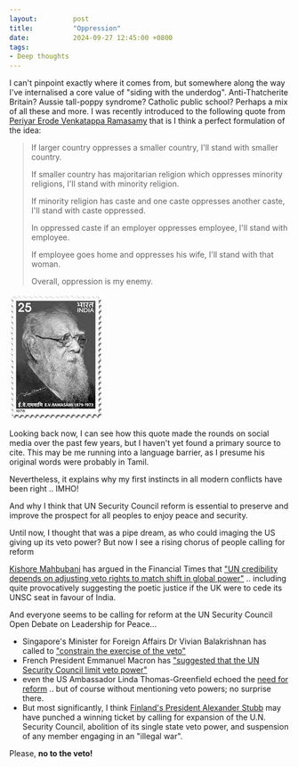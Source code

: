```yaml
---
layout:         post
title:          "Oppression"
date:           2024-09-27 12:45:00 +0800
tags:
- Deep thoughts
---
```


I can't pinpoint exactly where it comes from, but somewhere along the way I've internalised a core value of "siding with the underdog". Anti-Thatcherite Britain? Aussie tall-poppy syndrome? Catholic public school? Perhaps a mix of all these and more. I was recently introduced to the following quote from [Periyar Erode Venkatappa Ramasamy](https://en.wikipedia.org/wiki/Periyar) that is I think a perfect formulation of the idea:

> If larger country oppresses a smaller country, I'll stand with smaller country.
>
> If smaller country has majoritarian religion which oppresses minority religions, I'll stand with minority religion.
>
> If minority religion has caste and one caste oppresses another caste, I'll stand with caste oppressed.
>
> In oppressed caste if an employer oppresses employee, I'll stand with employee.
>
> If employee goes home and oppresses his wife, I'll stand with that woman.
>
> Overall, oppression is my enemy.

[![periyar_evr_stamp](/assets/periyar_evr_stamp.jpg)](https://en.wikipedia.org/wiki/Periyar#/media/File:PeriyarEVRStamp.jpg)

Looking back now, I can see how this quote made the rounds on social media over the past few years, but I haven't yet found a primary source to cite. This may be me running into a language barrier, as I presume his original words were probably in Tamil.

Nevertheless, it explains why my first instincts in all modern conflicts have been right .. IMHO!

And why I think that UN Security Council reform is essential to preserve and improve the prospect for all peoples to enjoy peace and security.

Until now, I thought that was a pipe dream, as who could imaging the US giving up its veto power? But now I see a rising chorus of people calling for reform

[Kishore Mahbubani](https://en.wikipedia.org/wiki/Kishore_Mahbubani)
has argued in the Financial Times that
["UN credibility depends on adjusting veto rights to match shift in global power"](https://www.ft.com/content/abf9a9bb-c88c-4faa-9a86-6ec500bcd5db) .. including quite provocatively suggesting the poetic justice if the UK were to cede its UNSC seat in favour of India.

And everyone seems to be calling for reform at the UN Security Council Open Debate on Leadership for Peace...

* Singapore's Minister for Foreign Affairs Dr Vivian Balakrishnan has called to ["constrain the exercise of the veto"](https://www.mfa.gov.sg/Newsroom/Press-Statements-Transcripts-and-Photos/2024/09/UN-Security-Council-Open-Debate)
* French President Emmanuel Macron has ["suggested that the UN Security Council limit veto power"](https://www.france24.com/en/france/20240925-ukraine-lebanon-gaza-and-limiting-un-veto-power-takeaways-from-macron-s-speech-at-the-un)
* even the US Ambassador Linda Thomas-Greenfield echoed the [need for reform](https://usun.usmission.gov/remarks-by-ambassador-linda-thomas-greenfield-at-a-signature-event-on-leadership-for-peace/) .. but of course without mentioning veto powers; no surprise there.
* But most significantly, I think
[Finland's President Alexander Stubb](https://www.reuters.com/world/finlands-president-wants-end-single-state-veto-un-security-council-2024-09-18/) may have punched a winning ticket by calling for expansion of the U.N. Security Council, abolition of its single state veto power, and suspension of any member engaging in an "illegal war".

Please, **no to the veto!**

